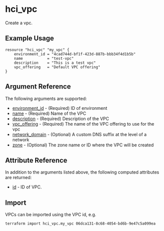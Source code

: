 # hci_vpc

Create a vpc.

## Example Usage

```hcl
resource "hci_vpc" "my_vpc" {
    environment_id = "4cad744d-bf1f-423d-887b-bbb34f4d1b5b"
    name           = "test-vpc"
    description    = "This is a test vpc"
    vpc_offering   = "Default VPC offering"
}
```

## Argument Reference

The following arguments are supported:

- [environment_id](#environment_id) - (Required) ID of environment
- [name](#name) - (Required) Name of the VPC
- [description](#description) - (Required) Description of the VPC
- [vpc_offering](#vpc_offering) - (Required) The name of the VPC offering to use for the vpc
- [network_domain](#network_domain) - (Optional) A custom DNS suffix at the level of a network
- [zone](#zone) - (Optional) The zone name or ID where the VPC will be created

## Attribute Reference

In addition to the arguments listed above, the following computed attributes are returned:

- [id](#id) - ID of VPC.

## Import

VPCs can be imported using the VPC id, e.g.

```bash
terraform import hci_vpc.my_vpc 06dca131-8c68-4054-bd6b-9e47c5a099ea
```
